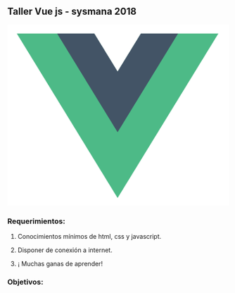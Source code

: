 ## Taller Vue js - sysmana 2018

<center>
<img src="images/Vue.js_Logo.png">
</center>

### Requerimientos:

1. Conocimientos mínimos de html, css y javascript.

2. Disponer de conexión a internet.

3. ¡ Muchas ganas de aprender!

### Objetivos:
